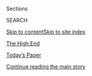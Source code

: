 <div id="app">

<div>

<div class="NYTAppHideMasthead css-zz1s19 e1suatyy0">

<div class="section css-ui9rw0 e1suatyy2">

<div class="css-11hrj97 er09x8g0">

<div class="css-6n7j50">

</div>

<span class="css-1dv1kvn">Sections</span>

<div class="css-10488qs">

<span class="css-1dv1kvn">SEARCH</span>

</div>

[Skip to content](#site-content)[Skip to site index](#site-index)

</div>

<div id="masthead-section-label" class="css-1fnb9ct eaxe0e00">

[The High
End](https://www.nytimes.com/spotlight/thehighend)

</div>

<div class="css-10698na e1huz5gh0">

</div>

</div>

<div id="masthead-bar-one" class="section hasLinks css-15hmgas e1csuq9d3">

<div class="css-uqyvli e1csuq9d0">

</div>

<div class="css-1uqjmks e1csuq9d1">

</div>

<div class="css-9e9ivx">

[](https://myaccount.nytimes.com/auth/login?response_type=cookie&client_id=vi)

</div>

<div class="css-1bvtpon e1csuq9d2">

[Today’s Paper](https://www.nytimes.com/section/todayspaper)

</div>

</div>

</div>

</div>

<div data-aria-hidden="false">

<div id="site-content" data-role="main">

<div id="top-wrapper" class="css-15p45cc eaca97t0" type="top">

<div id="top-slug" class="css-19x0jxb eaca97t1" hidden="">

Advertisement

</div>

[Continue reading the main
story](#after-top)

<div class="ad top-wrapper" style="text-align:center;height:100%;display:block;min-height:90px">

<div id="top" class="place-ad" data-position="top" data-size-key="top">

</div>

</div>

<div id="after-top">

</div>

</div>

<div id="collection-thehighend" class="section css-15h4p1b e9abtgs0">

<div class="css-1j21atc e1svk9qx1">

<div class="css-fmiefx e1svk9qx2">

<div class="css-1hk7r2m eu54l5x0">

<div id="sponsor-wrapper" class="css-7a1pgi eaca97t0" type="sponsor" hidden="">

<div id="sponsor-slug" class="css-1l4mleb eaca97t1" hidden="">

Supported by

</div>

[Continue reading the main
story](#after-sponsor)

<div id="sponsor" class="ad sponsor-wrapper" style="text-align:left;height:100%;display:block">

</div>

<div id="after-sponsor">

</div>

</div>

</div>

### <span class="css-hue6tr ezz4tcd1">[Real Estate](/section/realestate)</span>

</div>

<div class="css-nfcc9b e1svk9qx3">

<div class="css-vl9dhg e1svk9qx5">

<div class="css-1nrhkj6 e1svk9qx6">

# The High End

<div class="follow-button-placeholder" data-collection-id="">

</div>

<div class="css-d8bdto" data-role="toolbar" data-aria-label="Social Media Share buttons, Save button, and Comments Panel with current comment count" data-testid="share-tools">

  - 
  - 
  - 
  - 
    
    <div class="css-6n7j50">
    
    </div>

</div>

</div>

</div>

</div>

</div>

1.  [Find A Home](/real-estate/find-a-home)
2.  [Buy](/real-estate/homes-for-sale)
3.  [Rent](/real-estate/homes-for-rent)
4.  [Mortgage Calculator](/real-estate/mortgage-calculator)
5.  [Your Real Estate](/real-estate/my-real-estate)
6.  [List A
Home](https://nytimesads.gtspayments.com/)

<div class="css-4svvz1 ekkqrpp0">

<div id="collection-highlights-container" class="section css-18l1u7x e46isfb1">

<div class="css-m1whxf ekkqrpp1">

## Highlights

1.  ![<span class="css-1nk1g0h e1oaj3zl2"><span class="css-1dv1kvn">Credit</span></span>](https://static01.nyt.com/images/2020/04/08/realestate/08IHH-MEXICO-slide-VM4F/08IHH-MEXICO-slide-VM4F-threeByTwoMediumAt2X.jpg)
    
    <div class="css-xbztij">
    
    ### International real estate
    
    ## [House Hunting in Mexico: A Balinese-Style Compound for $595,000](/2020/04/08/realestate/house-hunting-in-mexico-a-balinese-style-compound-for-595000.html)
    
    The artsy town of Todos Santos has long been a quiet alternative to
    the resorts of Los Cabos, but new demand and development is raising
    its
    profile.
    
    <span class="css-me3p27"></span><span class="css-1dydysp e4e4i5l3"></span><span class="css-9voj2j">By
    <span class="css-1baulvz last-byline" itemprop="name">Roxana
    Popescu</span></span>
    
    </div>

2.  1.  <span class="css-1dv1kvn">Photo</span>
        <span class="css-1nk1g0h e1oaj3zl2"><span class="css-1dv1kvn">Credit</span>Karsten
        Moran for The New York
        Times</span>
        <div class="css-1r9cexg">
        <div class="css-1ox3lt4">
        [![](https://static01.nyt.com/images/2020/08/05/realestate/05LIVING-GREENWOODHEIGHTS-slide-GQMA/05LIVING-GREENWOODHEIGHTS-slide-GQMA-thumbStandard.jpg)](/2020/08/05/realestate/greenwood-heights-brooklyn-open-space-and-room-to-breathe.html)
        </div>
        ### Living in
        ## [Greenwood Heights, Brooklyn: Open Space and Room to Breathe](/2020/08/05/realestate/greenwood-heights-brooklyn-open-space-and-room-to-breathe.html)
        The neighborhood around the Green-Wood Cemetery is known for
        being ‘spacious and airy’ — an appealing quality in the age of
        coronavirus.
        <span class="css-me3p27"></span><span class="css-1dydysp e4e4i5l3"></span><span class="css-9voj2j">By
        <span class="css-1baulvz last-byline" itemprop="name">Andrew
        Cotto</span></span>
        </div>
    2.  <span class="css-1dv1kvn">Photo</span>
        <span class="css-1nk1g0h e1oaj3zl2"><span class="css-1dv1kvn">Credit</span>Sarah
        Kobos</span>
        <div class="css-1r9cexg">
        <div class="css-1ox3lt4">
        [![](https://static01.nyt.com/images/2020/08/04/realestate/04wirecutter-outdoors5/04wirecutter-outdoors5-thumbStandard.jpg)](/2020/08/04/realestate/upgrade-your-outdoor-space.html)
        </div>
        ## [5 Things You Need to Upgrade Your Tiny Outdoor Space](/2020/08/04/realestate/upgrade-your-outdoor-space.html)
        It’s never been more important to make your balcony, terrace, or
        patch of cement cozy and hospitable. Here’s
        how.
        <span class="css-me3p27"></span><span class="css-1dydysp e4e4i5l3"></span><span class="css-9voj2j">By
        <span class="css-1baulvz last-byline" itemprop="name">Dorie
        Chevlen</span></span>
        </div>
    3.  <span class="css-1dv1kvn">Photo</span>
        <span class="css-1nk1g0h e1oaj3zl2"><span class="css-1dv1kvn">Credit</span>Stefano
        Ukmar for The New York
        Times</span>
        <div class="css-1r9cexg">
        <div class="css-1ox3lt4">
        [![](https://static01.nyt.com/images/2020/08/09/realestate/04WHATILOVE-FAULKNER-slide-S4NT/04WHATILOVE-FAULKNER-slide-S4NT-thumbStandard.jpg)](/2020/08/04/realestate/harris-faulkner-home-fox-news.html)
        </div>
        ### What I Love
        ## [Harris Faulkner, Working From Home in Shades of Blue](/2020/08/04/realestate/harris-faulkner-home-fox-news.html)
        The Fox News anchor’s mother gave her some decorating advice:
        ‘Just make it beautiful.’ And she’s been
        trying.
        <span class="css-me3p27"></span><span class="css-1dydysp e4e4i5l3"></span><span class="css-9voj2j">By
        <span class="css-1baulvz last-byline" itemprop="name">Joanne
        Kaufman</span></span>
        </div>

</div>

</div>

</div>

<div class="css-4svvz1 ekkqrpp0">

<div id="collection-highlights-container" class="section css-18l1u7x e46isfb1">

<div class="css-zk12ih ef6si7p0">

1.  ### International real estate
    
    ![<span class="css-1hhnwbi e1oaj3zl2"><span class="css-1dv1kvn">Credit</span></span>](https://static01.nyt.com/images/2020/04/08/realestate/08IHH-MEXICO-slide-VM4F/08IHH-MEXICO-slide-VM4F-videoLarge.jpg)
    
    <div class="css-10wtrbd">
    
    ## [House Hunting in Mexico: A Balinese-Style Compound for $595,000](/2020/04/08/realestate/house-hunting-in-mexico-a-balinese-style-compound-for-595000.html)
    
    The artsy town of Todos Santos has long been a quiet alternative to
    the resorts of Los Cabos, but new demand and development is raising
    its
    profile.
    
    <span class="css-me3p27"></span><span class="css-1dydysp e4e4i5l3"></span><span class="css-9voj2j">By
    <span class="css-1baulvz last-byline" itemprop="name">Roxana
    Popescu</span></span>
    
    </div>

2.  ### big ticket
    
    ![<span class="css-1hhnwbi e1oaj3zl2"><span class="css-1dv1kvn">Credit</span></span>](https://static01.nyt.com/images/2020/04/05/realestate/03ticket-220/03ticket-220-videoLarge.jpg)
    
    <div class="css-10wtrbd">
    
    ## [Two More Big Sales at 220 Central Park South](/2020/04/03/realestate/two-more-big-sales-at-220-central-park-south.html)
    
    The condos, though, had been in contract years before the
    coronavirus outbreak. Going forward, fewer sales are expected to be
    recorded in New York
    City.
    
    <span class="css-me3p27"></span><span class="css-1dydysp e4e4i5l3"></span><span class="css-9voj2j">By
    <span class="css-1baulvz last-byline" itemprop="name">Vivian
    Marino</span></span>
    
    </div>

3.  ### The High End
    
    ![<span class="css-1hhnwbi e1oaj3zl2"><span class="css-1dv1kvn">Credit</span></span>](https://static01.nyt.com/images/2019/09/15/realestate/13highend-dumbo1/13highend-dumbo1-videoLarge.jpg)
    
    <div class="css-10wtrbd">
    
    ## [Dumbo Project to Include 700 Luxury Apartments](/2019/09/13/realestate/dumbo-brooklyn-condos-on-former-jehovahs-witness-parking-lot.html)
    
    A high-end complex with condos and rentals and a private courtyard
    will replace a three-acre parking lot owned by the Jehovah’s
    Witnesses.
    
    <span class="css-me3p27"></span><span class="css-1dydysp e4e4i5l3"></span><span class="css-9voj2j">By
    <span class="css-1baulvz last-byline" itemprop="name">Jane
    Margolies</span></span>
    
    </div>

4.  ### The High End
    
    ![<span class="css-1hhnwbi e1oaj3zl2"><span class="css-1dv1kvn">Credit</span></span>](https://static01.nyt.com/images/2019/08/30/realestate/30highend-siza4/30highend-siza4-videoLarge.jpg)
    
    <div class="css-10wtrbd">
    
    ## [Another Starchitect Arrives in New York](/2019/08/30/realestate/another-starchitect-arrives-in-new-york.html)
    
    Álvaro Siza designs his first high-rise in the United States on the
    far west side of
    Manhattan.
    
    <span class="css-me3p27"></span><span class="css-1dydysp e4e4i5l3"></span><span class="css-9voj2j">By
    <span class="css-1baulvz last-byline" itemprop="name">Tim
    McKeough</span></span>
    
    </div>

5.  ### The High End
    
    ![<span class="css-1hhnwbi e1oaj3zl2"><span class="css-1dv1kvn">Credit</span></span>](https://static01.nyt.com/images/2019/08/11/realestate/02highend-crownheights1/02highend-crownheights1-videoLarge.jpg)
    
    <div class="css-10wtrbd">
    
    ## [Now, Crown Heights Gets a Taste of Luxury](/2019/08/09/realestate/now-crown-heights-gets-a-taste-of-luxury.html)
    
    A large-scale condo joins the Brooklyn neighborhood’s century-old
    townhouses and rental
    buildings.
    
    <span class="css-me3p27"></span><span class="css-1dydysp e4e4i5l3"></span><span class="css-9voj2j">By
    <span class="css-1baulvz last-byline" itemprop="name">Jane
    Margolies</span></span>
    
    </div>

</div>

</div>

<div id="mid1-wrapper" class="css-1mn4oms eaca97t0" type="rank">

<div id="mid1-slug" class="css-1tag3rd eaca97t1">

Advertisement

</div>

[Continue reading the main
story](#after-mid1)

<div id="mid1" class="ad mid1-wrapper" style="text-align:center;height:100%;display:block">

</div>

<div id="after-mid1">

</div>

</div>

</div>

<div class="css-185go5a e1o5byef0">

<div class="css-15cbhtu">

  - [Latest](#stream-panel)
  - <span class="css-6n7j50">Search</span>
    <div class="control">
    <div class="label-container css-1dv1kvn">
    Search
    </div>
    <div class="css-wm4t3d">
    **<span id="clear-search-input" class="css-1dv1kvn">Clear this text
    input</span>
    </div>
    </div>
    <span class="css-1iovbfw"></span>

<div id="stream-panel" class="section css-8msx5b e1jz0cab1">

<div class="css-13mho3u">

1.  
    
    <div class="css-1cp3ece">
    
    <div class="css-1l4spti">
    
    [](/2020/04/08/realestate/house-hunting-in-mexico-a-balinese-style-compound-for-595000.html)
    
    <div class="css-79elbk">
    
    ![](https://static01.nyt.com/images/2020/04/08/realestate/08IHH-MEXICO-slide-VM4F/08IHH-MEXICO-slide-VM4F-thumbWide.jpg?quality=75&auto=webp&disable=upscale)
    
    </div>
    
    ### <span class="css-m70j1g">International real estate</span>
    
    ## House Hunting in Mexico: A Balinese-Style Compound for $595,000
    
    The artsy town of Todos Santos has long been a quiet alternative to
    the resorts of Los Cabos, but new demand and development is raising
    its profile.
    
    <div class="css-1nqbnmb ea5icrr0">
    
    By <span class="css-1n7hynb">Roxana
    Popescu</span>
    
    </div>
    
    </div>
    
    <div class="css-1lc2l26 e1xfvim33">
    
    </div>
    
    </div>

2.  
    
    <div class="css-1cp3ece">
    
    <div class="css-1l4spti">
    
    [](/2020/04/03/realestate/two-more-big-sales-at-220-central-park-south.html)
    
    <div class="css-79elbk">
    
    ![](https://static01.nyt.com/images/2020/04/05/realestate/03ticket-220/03ticket-220-thumbWide.jpg?quality=75&auto=webp&disable=upscale)
    
    </div>
    
    ### <span class="css-m70j1g">big ticket</span>
    
    ## Two More Big Sales at 220 Central Park South
    
    The condos, though, had been in contract years before the
    coronavirus outbreak. Going forward, fewer sales are expected to be
    recorded in New York City.
    
    <div class="css-1nqbnmb ea5icrr0">
    
    By <span class="css-1n7hynb">Vivian
    Marino</span>
    
    </div>
    
    </div>
    
    <div class="css-1lc2l26 e1xfvim33">
    
    </div>
    
    </div>

3.  
    
    <div class="css-1cp3ece">
    
    <div class="css-1l4spti">
    
    [](/2019/09/13/realestate/dumbo-brooklyn-condos-on-former-jehovahs-witness-parking-lot.html)
    
    <div class="css-79elbk">
    
    ![](https://static01.nyt.com/images/2019/09/15/realestate/13highend-dumbo1/13highend-dumbo1-thumbWide.jpg?quality=75&auto=webp&disable=upscale)
    
    </div>
    
    ### <span class="css-m70j1g">The High End</span>
    
    ## Dumbo Project to Include 700 Luxury Apartments
    
    A high-end complex with condos and rentals and a private courtyard
    will replace a three-acre parking lot owned by the Jehovah’s
    Witnesses.
    
    <div class="css-1nqbnmb ea5icrr0">
    
    By <span class="css-1n7hynb">Jane
    Margolies</span>
    
    </div>
    
    </div>
    
    <div class="css-1lc2l26 e1xfvim33">
    
    </div>
    
    </div>

4.  
    
    <div class="css-1cp3ece">
    
    <div class="css-1l4spti">
    
    [](/2019/08/30/realestate/another-starchitect-arrives-in-new-york.html)
    
    <div class="css-79elbk">
    
    ![](https://static01.nyt.com/images/2019/08/30/realestate/30highend-siza4/30highend-siza4-thumbWide.jpg?quality=75&auto=webp&disable=upscale)
    
    </div>
    
    ### <span class="css-m70j1g">The High End</span>
    
    ## Another Starchitect Arrives in New York
    
    Álvaro Siza designs his first high-rise in the United States on the
    far west side of Manhattan.
    
    <div class="css-1nqbnmb ea5icrr0">
    
    By <span class="css-1n7hynb">Tim
    McKeough</span>
    
    </div>
    
    </div>
    
    <div class="css-1lc2l26 e1xfvim33">
    
    </div>
    
    </div>

5.  
    
    <div class="css-1cp3ece">
    
    <div class="css-1l4spti">
    
    [](/2019/08/09/realestate/now-crown-heights-gets-a-taste-of-luxury.html)
    
    <div class="css-79elbk">
    
    ![](https://static01.nyt.com/images/2019/08/11/realestate/02highend-crownheights1/02highend-crownheights1-thumbWide.jpg?quality=75&auto=webp&disable=upscale)
    
    </div>
    
    ### <span class="css-m70j1g">The High End</span>
    
    ## Now, Crown Heights Gets a Taste of Luxury
    
    A large-scale condo joins the Brooklyn neighborhood’s century-old
    townhouses and rental buildings.
    
    <div class="css-1nqbnmb ea5icrr0">
    
    By <span class="css-1n7hynb">Jane
    Margolies</span>
    
    </div>
    
    </div>
    
    <div class="css-1lc2l26 e1xfvim33">
    
    </div>
    
    </div>

6.  
    
    <div class="css-1cp3ece">
    
    <div class="css-1l4spti">
    
    [](/2019/07/26/realestate/now-in-your-building-on-demand-exercise-classes.html)
    
    <div class="css-79elbk">
    
    ![](https://static01.nyt.com/images/2019/07/28/realestate/26highend-exercise1/merlin_158302449_4958ca99-19fe-46cc-9d60-74c39b350848-thumbWide.jpg?quality=75&auto=webp&disable=upscale)
    
    </div>
    
    ### <span class="css-m70j1g">The High End</span>
    
    ## Now in Your Building: On-Demand Exercise Classes
    
    The latest in rental and condo amenities include streaming fitness
    devices and meditation rooms.
    
    <div class="css-1nqbnmb ea5icrr0">
    
    By <span class="css-1n7hynb">Jane
    Margolies</span>
    
    </div>
    
    </div>
    
    <div class="css-1lc2l26 e1xfvim33">
    
    </div>
    
    </div>

7.  
    
    <div class="css-1cp3ece">
    
    <div class="css-1l4spti">
    
    [](/2019/07/03/realestate/5-5-million-homes-in-new-york-illinois-and-missouri.html)
    
    <div class="css-79elbk">
    
    ![](https://static01.nyt.com/images/2019/07/07/realestate/03WYG-slide-AV1I/03WYG-slide-AV1I-thumbWide-v2.jpg?quality=75&auto=webp&disable=upscale)
    
    </div>
    
    ### <span class="css-m70j1g">What you Get</span>
    
    ## $5.5 Million Homes in New York, Illinois and Missouri
    
    A minimalist home in the Hudson Valley designed by the Chinese
    artist Ai Weiwei, an 1883 Tudor in Evanston and a medieval-style
    castle in Kansas City.
    
    <div class="css-1nqbnmb ea5icrr0">
    
    By <span class="css-1n7hynb">Julie
    Lasky</span>
    
    </div>
    
    </div>
    
    <div class="css-1lc2l26 e1xfvim33">
    
    </div>
    
    </div>

8.  
    
    <div class="css-1cp3ece">
    
    <div class="css-1l4spti">
    
    [](/2019/06/21/realestate/a-condo-that-nods-to-art-deco-design.html)
    
    <div class="css-79elbk">
    
    ![](https://static01.nyt.com/images/2019/06/23/realestate/21highend-rockefeller1/91f23d827b064902bafb1dbbd58a961f-thumbWide.jpg?quality=75&auto=webp&disable=upscale)
    
    </div>
    
    ### <span class="css-m70j1g">The High End</span>
    
    ## A Condo That Nods to Art Deco Design
    
    The Rockefeller Group is building its first apartments in Manhattan:
    a new 605-foot condo tower on East 29th Street.
    
    <div class="css-1nqbnmb ea5icrr0">
    
    By <span class="css-1n7hynb">C. J.
    Hughes</span>
    
    </div>
    
    </div>
    
    <div class="css-1lc2l26 e1xfvim33">
    
    </div>
    
    </div>

9.  
    
    <div class="css-1cp3ece">
    
    <div class="css-1l4spti">
    
    [](/2019/06/11/realestate/tribeca-penthouse-that-defies-limitations.html)
    
    <div class="css-79elbk">
    
    ![](https://static01.nyt.com/images/2019/06/16/realestate/10EXCLUSIVE-JAY-slide-SG7U/10EXCLUSIVE-JAY-slide-SG7U-thumbWide.jpg?quality=75&auto=webp&disable=upscale)
    
    </div>
    
    ### <span class="css-m70j1g">Exclusive</span>
    
    ## A Penthouse That Defies TriBeCa’s Limitations
    
    A triplex designed by the architect-owner Cary Paik goes on the
    market for $13.5 million.
    
    <div class="css-1nqbnmb ea5icrr0">
    
    By <span class="css-1n7hynb">Julie
    Lasky</span>
    
    </div>
    
    </div>
    
    <div class="css-1lc2l26 e1xfvim33">
    
    </div>
    
    </div>

10. 
    
    <div class="css-1cp3ece">
    
    <div class="css-1l4spti">
    
    [](/2019/06/07/realestate/at-the-newly-opened-hudson-yards-more-closed-sales.html)
    
    <div class="css-79elbk">
    
    ![](https://static01.nyt.com/images/2019/06/09/realestate/07ticket1/07ticket1-thumbWide.jpg?quality=75&auto=webp&disable=upscale)
    
    </div>
    
    ### <span class="css-m70j1g">big ticket</span>
    
    ## At the Newly Opened Hudson Yards, More Closed Sales
    
    The month’s biggest purchase, however, was once again at 220 Central
    Park South.
    
    <div class="css-1nqbnmb ea5icrr0">
    
    By <span class="css-1n7hynb">Vivian Marino</span>
    
    </div>
    
    </div>
    
    <div class="css-1lc2l26 e1xfvim33">
    
    </div>
    
    </div>

<div class="css-13mho3u">

<div class="css-1t62hi8">

<div class="css-1stvaey">

Show
More

<div>

<div style="border:0;clip:rect(0 0 0 0);height:1px;margin:-1px;overflow:hidden;white-space:nowrap;padding:0;width:1px;position:absolute" data-role="log" data-aria-live="assertive">

</div>

<div style="border:0;clip:rect(0 0 0 0);height:1px;margin:-1px;overflow:hidden;white-space:nowrap;padding:0;width:1px;position:absolute" data-role="log" data-aria-live="assertive">

</div>

<div style="border:0;clip:rect(0 0 0 0);height:1px;margin:-1px;overflow:hidden;white-space:nowrap;padding:0;width:1px;position:absolute" data-role="log" data-aria-live="polite">

</div>

<div style="border:0;clip:rect(0 0 0 0);height:1px;margin:-1px;overflow:hidden;white-space:nowrap;padding:0;width:1px;position:absolute" data-role="log" data-aria-live="polite">

</div>

</div>

</div>

</div>

</div>

</div>

<div class="css-g6hk37 supplemental">

<div id="mid2-wrapper" class="css-10wkyv7 eaca97t0" type="lede">

<div id="mid2-slug" class="css-1tag3rd eaca97t1">

Advertisement

</div>

[Continue reading the main
story](#after-mid2)

<div id="mid2" class="ad mid2-wrapper" style="text-align:center;height:100%;display:block;min-height:250px">

</div>

<div id="after-mid2">

</div>

</div>

<div id="mktg-wrapper" class="css-oxle51 eaca97t0" type="mktg">

<div id="mktg-slug" class="css-1tag3rd eaca97t1">

Advertisement

</div>

[Continue reading the main
story](#after-mktg)

<div id="mktg" class="ad mktg-wrapper" style="text-align:center;height:100%;display:block">

</div>

<div id="after-mktg">

</div>

</div>

</div>

</div>

</div>

</div>

</div>

</div>

## Site Index

<div>

</div>

## Site Information Navigation

  - [© <span>2020</span> <span>The New York Times
    Company</span>](https://help.nytimes.com/hc/en-us/articles/115014792127-Copyright-notice)

<!-- end list -->

  - [NYTCo](https://www.nytco.com/)
  - [Contact
    Us](https://help.nytimes.com/hc/en-us/articles/115015385887-Contact-Us)
  - [Work with us](https://www.nytco.com/careers/)
  - [Advertise](https://nytmediakit.com/)
  - [T Brand Studio](http://www.tbrandstudio.com/)
  - [Your Ad
    Choices](https://www.nytimes.com/privacy/cookie-policy#how-do-i-manage-trackers)
  - [Privacy](https://www.nytimes.com/privacy)
  - [Terms of
    Service](https://help.nytimes.com/hc/en-us/articles/115014893428-Terms-of-service)
  - [Terms of
    Sale](https://help.nytimes.com/hc/en-us/articles/115014893968-Terms-of-sale)
  - [Site
    Map](https://spiderbites.nytimes.com)
  - [Help](https://help.nytimes.com/hc/en-us)
  - [Subscriptions](https://www.nytimes.com/subscription?campaignId=37WXW)

</div>

</div>

